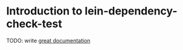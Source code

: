 # Introduction to lein-dependency-check-test

TODO: write [great documentation](http://jacobian.org/writing/what-to-write/)
